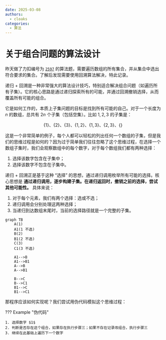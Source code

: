 ```yaml
---
date: 2025-03-08
authors:
  - cloaks
categories:
  - 算法
---
```


# 关于组合问题的算法设计

昨天做了力扣编号为 [`2597`](https://leetcode.cn/problems/the-number-of-beautiful-subsets/description/) 的算法题，需要遍历数组的所有集合，并从集合中选出符合要求的集合。了解后发现需要使用回溯算法解决，特此记录。

递归 + 回溯是一种非常强大的算法设计技巧，特别适合解决组合问题（如遍历所有子集）。它的核心思路是通过递归探索所有的可能，并通过回溯撤销选择，从而覆盖所有可能的组合。

它是如何工作的，本质上子集问题的目标是找到所有可能的自己。对于一个长度为 $n$ 的数组，总共有 $2n$ 个子集（包括空集）。比如 ${1, 2, 3}$ 的子集是：

$$
\{1\}、\{2\}、\{3\}、\{1, 2\}、\{1, 3\}、\{2, 3\}、 \{\}
$$

这是一个非常简单的例子，每个人都可以轻松的列出任何一个数组的子集，但是我们的思维过程是如何的？因为过于简单我们往往忽略了这个思维过程，在选择一个数组子集时，我们会观察数组中的每个数字，对于每个数组我们都有两种选择：

1. 选择该数字包含在子集中；
2. 选择该数字不包含在子集中。

递归 + 回溯正是基于这种 “选择” 的思想，通过递归调用枚举所有可能的选择。核心思想是 **通过递归调用，逐步构建子集。在递归返回时，撤销之前的选择，尝试其他可能性。** 具体来说：

1. 对于每个元素，我们有两个选择：选或不选；
2. 递归调用会分别处理这两种选择；
3. 当递归到达数组末尾时，当前的选择路径就是一个完整的子集。



```mermaid
graph TB
    A(1)
    A1(1 不选)
    B(2)
    B1(2 不选)
    C(3)
    C1(3 不选)
    
    A1-->B
    A1-->B1
    A-->B
    A-->B1
    
    B-->C
    B-->C1
    B1-->C 
    B1-->C1
```
那程序应该如何实现呢？我们尝试用伪代码模拟这个思维过程：

??? Example "伪代码"

    1. 选择数字 $1$
    2. 判断是否存在这个组合，如果存在执行步骤三；如果不存在记录改组合，执行步骤三
    3. 继续在此基础上遍历下一个数字
